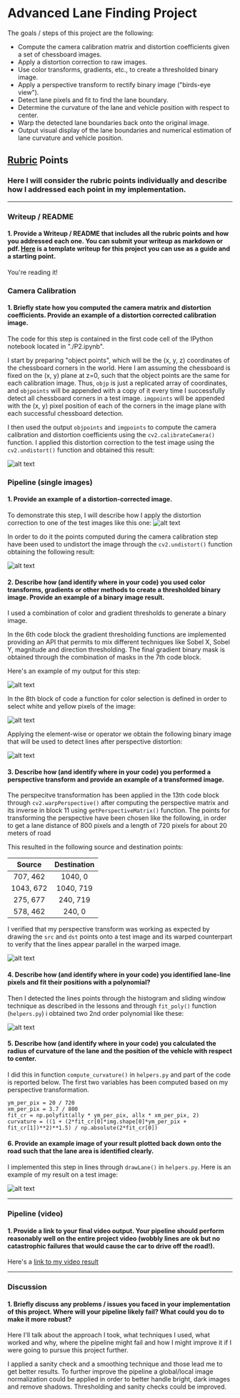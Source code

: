 # **Advanced Lane Finding Project**

The goals / steps of this project are the following:

* Compute the camera calibration matrix and distortion coefficients given a set of chessboard images.
* Apply a distortion correction to raw images.
* Use color transforms, gradients, etc., to create a thresholded binary image.
* Apply a perspective transform to rectify binary image ("birds-eye view").
* Detect lane pixels and fit to find the lane boundary.
* Determine the curvature of the lane and vehicle position with respect to center.
* Warp the detected lane boundaries back onto the original image.
* Output visual display of the lane boundaries and numerical estimation of lane curvature and vehicle position.

[//]: # "Image References"

[image1]: ./examples/undistort_output.png "Undistorted"
[image2]: ./test_images/test1.jpg "Road Transformed"
[image3]: ./doc_images/gr_binary.jpg "Gradient Binary"
[image4]: ./examples/warped_straight_lines.jpg "Warp Example"
[image5]: ./examples/color_fit_lines.jpg "Fit Visual"
[image6]: ./output_images/straight_lines1.jpg "Output"
[image7]: ./doc_images/undist.jpg "Undistorted road"
[image8]: ./doc_images/color_binary.jpg "Color Selection"
[image9]: ./doc_images/combined_binary.jpg "Resulting Binary"
[video1]: ./project_video.mp4 "Video"

## [Rubric](https://review.udacity.com/#!/rubrics/571/view) Points

### Here I will consider the rubric points individually and describe how I addressed each point in my implementation.  

---

### Writeup / README

#### 1. Provide a Writeup / README that includes all the rubric points and how you addressed each one.  You can submit your writeup as markdown or pdf.  [Here](https://github.com/udacity/CarND-Advanced-Lane-Lines/blob/master/writeup_template.md) is a template writeup for this project you can use as a guide and a starting point.  

You're reading it!

### Camera Calibration

#### 1. Briefly state how you computed the camera matrix and distortion coefficients. Provide an example of a distortion corrected calibration image.

The code for this step is contained in the first code cell of the IPython notebook located in "./P2.ipynb".  

I start by preparing "object points", which will be the (x, y, z) coordinates of the chessboard corners in the world. Here I am assuming the chessboard is fixed on the (x, y) plane at z=0, such that the object points are the same for each calibration image.  Thus, `objp` is just a replicated array of coordinates, and `objpoints` will be appended with a copy of it every time I successfully detect all chessboard corners in a test image.  `imgpoints` will be appended with the (x, y) pixel position of each of the corners in the image plane with each successful chessboard detection.  

I then used the output `objpoints` and `imgpoints` to compute the camera calibration and distortion coefficients using the `cv2.calibrateCamera()` function.  I applied this distortion correction to the test image using the `cv2.undistort()` function and obtained this result: 

![alt text][image1]

### Pipeline (single images)

#### 1. Provide an example of a distortion-corrected image.

To demonstrate this step, I will describe how I apply the distortion correction to one of the test images like this one:
![alt text][image2]

In order to do it the points computed during the camera calibration step have been used to undistort the image through the `cv2.undistort()` function obtaining the following result:

![alt text][image7]

#### 2. Describe how (and identify where in your code) you used color transforms, gradients or other methods to create a thresholded binary image.  Provide an example of a binary image result.

I used a combination of color and gradient thresholds to generate a binary image. 

In the 6th code block the gradient thresholding functions are implemented providing an API that permits to mix different techniques like Sobel X, Sobel Y, magnitude and direction thresholding. The final gradient binary mask is obtained through the combination of masks in the 7th code block.

Here's an example of my output for this step:

![alt text][image3]

In the 8th block of code a function for color selection is defined in order to select white and yellow pixels of the image:

![alt text][image8]

Applying the element-wise or operator we obtain the following binary image that will be used to detect lines after perspective distortion:

![alt text][image9]

#### 3. Describe how (and identify where in your code) you performed a perspective transform and provide an example of a transformed image.

The perspecitve transformation has been applied in the 13th code block through `cv2.warpPerspective()` after computing the perspective matrix and its inverse in block 11 using `getPerspectiveMatrix()` function. The points for transforming the perspective have been chosen like the following, in order to get a lane distance of 800 pixels and a length of 720 pixels for about 20 meters of road 

This resulted in the following source and destination points:

|  Source   | Destination |
| :-------: | :---------: |
| 707, 462  |   1040, 0   |
| 1043, 672 |  1040, 719  |
| 275, 677  |  240, 719   |
| 578, 462  |   240, 0    |

I verified that my perspective transform was working as expected by drawing the `src` and `dst` points onto a test image and its warped counterpart to verify that the lines appear parallel in the warped image.

![alt text][image4]

#### 4. Describe how (and identify where in your code) you identified lane-line pixels and fit their positions with a polynomial?

Then I detected the lines points through the histogram and sliding window technique as described in the lessons and  through `fit_poly()` function (`helpers.py`) i obtained  two 2nd order polynomial like these:

![alt text][image5]

#### 5. Describe how (and identify where in your code) you calculated the radius of curvature of the lane and the position of the vehicle with respect to center.

I did this in function `compute_curvature()` in `helpers.py` and part of the code is reported below. The first two variables has been computed based on my perspective transformation.

    ym_per_pix = 20 / 720
    xm_per_pix = 3.7 / 800
    fit_cr = np.polyfit(ally * ym_per_pix, allx * xm_per_pix, 2)
    curvature = ((1 + (2*fit_cr[0]*img.shape[0]*ym_per_pix + fit_cr[1])**2)**1.5) / np.absolute(2*fit_cr[0])
#### 6. Provide an example image of your result plotted back down onto the road such that the lane area is identified clearly.

I implemented this step in lines  through  `drawLane()` in `helpers.py`.  Here is an example of my result on a test image:

![alt text][image6]

---

### Pipeline (video)

#### 1. Provide a link to your final video output.  Your pipeline should perform reasonably well on the entire project video (wobbly lines are ok but no catastrophic failures that would cause the car to drive off the road!).

Here's a [link to my video result](./output_project_video.mp4)

---

### Discussion

#### 1. Briefly discuss any problems / issues you faced in your implementation of this project.  Where will your pipeline likely fail?  What could you do to make it more robust?

Here I'll talk about the approach I took, what techniques I used, what worked and why, where the pipeline might fail and how I might improve it if I were going to pursue this project further.  

I applied a sanity check and a smoothing technique and those lead me to get better results. To further improve the pipeline a global/local image normalization could be applied in order to better handle bright, dark images and remove shadows. Thresholding and sanity checks could be improved.
